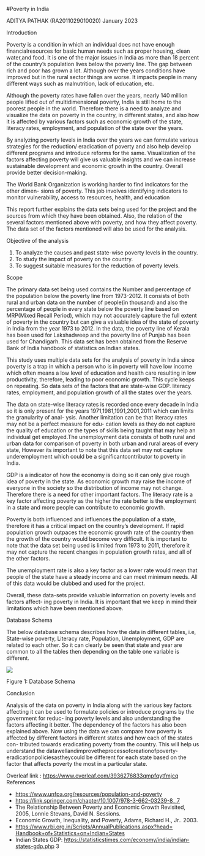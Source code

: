 #Poverty in India

ADITYA PATHAK (RA2011029010020) January 2023

Introduction

Poverty is a condition in which an individual does not have enough financialresources for basic human needs such as proper housing, clean water,and food. It is one of the major issues in India as more than 18 percent of the country’s population lives below the poverty line. The gap between rich and poor has grown a lot. Although over the years conditions have improved but in the rural sector things are worse. It impacts people in many different ways such as malnutrition, lack of education, etc.

Although the poverty rates have fallen over the years, nearly 140 million people lifted out of multidimensional poverty, India is still home to the poorest people in the world. Therefore there is a need to analyze and visualize the data on poverty in the country, in different states, and also how it is affected by various factors such as economic growth of the state, literacy rates, employment, and population of the state over the years.

By analyzing poverty levels in India over the years we can formulate various strategies for the reduction/ eradication of poverty and also help develop different programs and introduce reforms for the same. Visualization of the factors affecting poverty will give us valuable insights and we can increase sustainable development and economic growth in the country. Overall provide better decision-making.

The World Bank Organization is working harder to find indicators for the other dimen- sions of poverty. This job involves identifying indicators to monitor vulnerability, access to resources, health, and education

This report further explains the data sets being used for the project and the sources from which they have been obtained. Also, the relation of the several factors mentioned above with poverty, and how they affect poverty. The data set of the factors mentioned will also be used for the analysis.

Objective of the analysis

1. To analyze the causes and past state-wise poverty levels in the country.
1. To study the impact of poverty on the country.
1. To suggest suitable measures for the reduction of poverty levels.

Scope

The primary data set being used contains the Number and percentage of the population below the poverty line from 1973-2012. It consists of both rural and urban data on the number of people(in thousand) and also the percentage of people in every state below the poverty line based on MRP(Mixed Recall Period), which may not accurately capture the full extent of poverty in the country but can give a valuable idea of the state of poverty in India from the year 1973 to 2012. In the data, the poverty line of Kerala has been used for Lakshadweep and the poverty line of Punjab has been used for Chandigarh. This data set has been obtained from the Reserve Bank of India handbook of statistics on Indian states.

This study uses multiple data sets for the analysis of poverty in India since poverty is a trap in which a person who is in poverty will have low income which often means a low level of education and health care resulting in low productivity, therefore, leading to poor economic growth. This cycle keeps on repeating. So data sets of the factors that are state-wise GDP. literacy rates, employment, and population growth of all the states over the years.

The data on state-wise literacy rates is recorded once every decade in India so it is only present for the years 1971,1981,1991,2001,2011 which can limits the granularity of anal- ysis. Another limitation can be that literacy rates may not be a perfect measure for edu- cation levels as they do not capture the quality of education or the types of skills being taught that may help an individual get employed.The unemployment data consists of both rural and urban data for comparison of poverty in both urban and rural areas of every state, However its important to note that this data set may not capture underemployment which could be a significantcontributor to poverty in India.

GDP is a indicator of how the economy is doing so it can only give rough idea of poverty in the state. As economic growth may raise the income of everyone in the society so the distribution of income may not change. Therefore there is a need for other important factors. The literacy rate is a key factor affecting poverty as the higher the rate better is the employment in a state and more people can contribute to economic growth.

Poverty is both influenced and influences the population of a state, therefore it has a critical impact on the country’s development. If rapid population growth outpaces the economic growth rate of the country then the growth of the country would become very difficult. It is important to note that the data set being used is limited from 1973 to 2011, therefore it may not capture the recent changes in population growth rates, and all of the other factors.

The unemployment rate is also a key factor as a lower rate would mean that people of the state have a steady income and can meet minimum needs. All of this data would be clubbed and used for the project.

Overall, these data-sets provide valuable information on poverty levels and factors affect- ing poverty in India. It is important that we keep in mind their limitations which have been mentioned above.

Database Schema

The below database schema describes how the data in different tables, i.e, State-wise poverty, Literacy rate, Population, Unemployment, GDP are related to each other. So it can clearly be seen that state and year are common to all the tables then depending on the table one variable is different.

![](Aspose.Words.00684740-56c6-4bd8-9281-c6a097646c5a.001.png)

Figure 1: Database Schema

Conclusion

Analysis of the data on poverty in India along with the various key factors affecting it can be used to formulate policies or introduce programs by the government for reduc- ing poverty levels and also understanding the factors affecting it better. The dependency of the factors has also been explained above. Now using the data we can compare how poverty is affected by different factors in different states and how each of the states con- tributed towards eradicating poverty from the country. This will help us understand the datawellandimprovetheprocessofcreationofpoverty-eradicationpoliciesastheycould be different for each state based on the factor that affects poverty the most in a particular state.

Overleaf link : https://www.overleaf.com/3936276833qmpfqytfmjcq References

- <https://www.unfpa.org/resources/population-and-poverty>
- [https://link.springer.com/chapter/10.1007/978-3-662-03239-8_ 7](https://link.springer.com/chapter/10.1007/978-3-662-03239-8_7)
- The Relationship Between Poverty and Economic Growth Revisited, 2005, Lonnie Stevans, David N. Sessions.
- Economic Growth, Inequality, and Poverty, Adams, Richard H., Jr.. 2003.
- [https://www.rbi.org.in/Scripts/AnnualPublications.aspx?head= Handbook+of+Statistics+on+Indian+States](https://www.rbi.org.in/Scripts/AnnualPublications.aspx?head=Handbook+of+Statistics+on+Indian+States)
- Indian States GDP: https://statisticstimes.com/economy/india/indian-states-gdp.php
3
